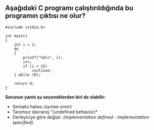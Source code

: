 ## Aşağıdaki C programı çalıştırıldığında bu programın çıktısı ne olur?

```
#include <stdio.h>

int main()
{
	int i = 1;
	do
	{
		printf("%d\n", i);
		i++;
		if (i < 15)
			continue;
	} while (0);

	return 0;
}
```

**Sorunun yanıtı şu seçeneklerden biri de olabilir:**

+ Sentaks hatası *(syntax error)*
+ Tanımsız davranış "(undefined behavior)*
+ Derleyiciye göre değişir. *(implementation defined - implementation specified).*
